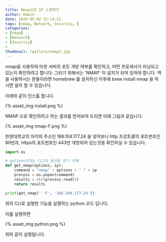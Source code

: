 ```yaml
---
title: Nmap으로 IP 스캔하기
author: Hamin
date: 2020-05-02 22:14:11
tags: [nmap, Network, Security, ]
categories:
- [nmap]
- [Network]
- [Security]
- 
thumbnail: /gallery/nmap2.jpg
---
```


nmap을 사용하여 타겟 서버의 포트 개방 여부를 확인하고, 어떤 프로세서가 러닝되고 있는지 확인하려고 합니다. 
그러기 위해서는 'NMAP' 이 설치가 되어 있어야 합니다. 
맥을 사용하시는 분들이라면 homebrew 를 설치하신 이후에 brew install nmap 을 하시면 설치 할 수 있습니다. 

<!--more-->

아래와 같이 인스톨 합니다.

{% asset_img install.png %}

NMAP 으로 확인하려고 하는 결과를 먼저보여 드리면 아래 그림과 같습니다.

{% asset_img nmap-F.png %}

한양대학교의 아이피 주소인 166.104.177.24 을 넣어보니 http 프로토콜의 포트번호인 80번과, https의 포트번호인 443만 개방되어 있는것을 확인하실 수 있습니다.

~~~python
import os

# options인자는 CLI의 옵션을 받기 위해. 
def get_nmap(options, ip):
    command = "nmap" + options + " " + ip
    process = os.popen(command)
    results = str(process.read())
    return results

print(get_nmap(' -F', '166.104.177.24'))
~~~

위의 CLI로 실행한 기능을 실행하는 python 코드 입니다.

이를 실행하면

{% asset_img python.png %}

위와 같이 실행됩니다.